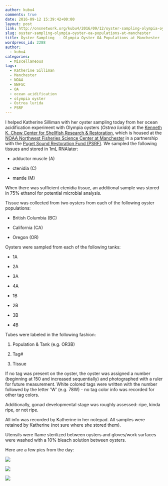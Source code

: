 ```yaml
---
author: kubu4
comments: true
date: 2016-09-12 15:39:42+00:00
layout: post
link: http://onsnetwork.org/kubu4/2016/09/12/oyster-sampling-olympia-oyster-oa-populations-at-manchester/
slug: oyster-sampling-olympia-oyster-oa-populations-at-manchester
title: Oyster Sampling  - Olympia Oyster OA Populations at Manchester
wordpress_id: 2288
author:
  - kubu4
categories:
  - Miscellaneous
tags:
  - Katherine Silliman
  - Manchester
  - NOAA
  - NWFSC
  - OA
  - ocean acidification
  - olympia oyster
  - Ostrea lurida
  - PSRF
---
```


I helped Katherine Silliman with her oyster sampling today from her ocean acidification experiment with Olympia oysters (_Ostrea lurida_) at the [Kenneth K. Chew Center for Shellfish Research & Restoration](https://www.nwfsc.noaa.gov/news/features/hatchery/), which is housed at the [NOAA Northwest Fisheries Science Center at Manchester](https://www.google.com/url?sa=t&rct=j&q=&esrc=s&source=web&cd=1&cad=rja&uact=8&ved=0ahUKEwj30seU2YzPAhUK7WMKHd-vDDoQFggfMAA&url=https%3A%2F%2Fwww.nwfsc.noaa.gov%2Fabout%2Ffacilities%2Fmanchester.cfm&usg=AFQjCNE4edH0s1QL25HWGuYDsJRS81HR6A&sig2=vLRsC5MAFVm3okHHZPs6Ow) in a partnership with the [Puget Sound Restoration Fund (PSRF)](http://www.restorationfund.org/). We sampled the following tissues and stored in 1mL RNAlater:




    
  * adductor muscle (A)

    
  * ctenidia (C)

    
  * mantle (M)



When there was sufficient ctenidia tissue, an additional sample was stored in 75% ethanol for potential microbial analysis.

Tissue was collected from two oysters from each of the following oyster populations:


    
  * British Columbia (BC)

    
  * California (CA)

    
  * Oregon (OR)



Oysters were sampled from each of the following tanks:


    
  * 1A

    
  * 2A

    
  * 3A

    
  * 4A

    
  * 1B

    
  * 2B

    
  * 3B

    
  * 4B



Tubes were labeled in the following fashion:


    
  1. Population & Tank (e.g. OR3B)

    
  2. Tag#

    
  3. Tissue



If no tag was present on the oyster, the oyster was assigned a number (beginning at 150 and increased sequentially) and photographed with a ruler for future measurement. White colored tags were written with the number followed by the letter 'W' (e.g. 78W) - no tag color info was recorded for other tag colors.

Additionally, gonad developmental stage was roughly assessed: ripe, kinda ripe, or not ripe.

All info was recorded by Katherine in her notepad. All samples were retained by Katherine (not sure where she stored them).

Utensils were flame sterilized between oysters and gloves/work surfaces were washed with a 10% bleach solution between oysters.



Here are a few pics from the day:

[![](http://eagle.fish.washington.edu/Arabidopsis/20160912_manchester_01.jpg)](http://eagle.fish.washington.edu/Arabidopsis/20160912_manchester_01.jpg)



[![](http://eagle.fish.washington.edu/Arabidopsis/20160912_manchester_02.jpg)](http://eagle.fish.washington.edu/Arabidopsis/20160912_manchester_02.jpg)



[![](http://eagle.fish.washington.edu/Arabidopsis/20160912_manchester_03.jpg)](http://eagle.fish.washington.edu/Arabidopsis/20160912_manchester_03.jpg)

